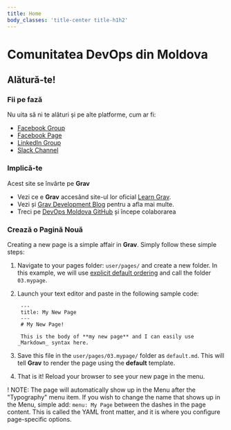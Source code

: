 ```yaml
---
title: Home
body_classes: 'title-center title-h1h2'
---
```


# Comunitatea DevOps din Moldova
## Alătură-te!


### Fii pe fază

Nu uita să ni te alături și pe alte platforme, cum ar fi:
* [Facebook Group](https://www.facebook.com/groups/devops.md/)
* [Facebook Page](https://www.facebook.com/devops.md/)
* [LinkedIn Group](https://www.linkedin.com/groups/13527841/)
* [Slack Channel](https://join.slack.com/t/devopsmd/shared_invite/zt-4ohkqths-get_wPjSSrYgTtIybwez0g)

### Implică-te

Acest site se învârte pe **Grav**
* Vezi ce e **Grav** accesând site-ul lor oficial [Learn Grav](http://learn.getgrav.org).
* Vezi și [Grav Development Blog](http://getgrav.org/blog) pentru a afla mai multe.
* Treci pe [DevOps Moldova GitHub](https://github.com/devops-md/www.devops.md) și începe colaborarea


### Crează o Pagină Nouă

Creating a new page is a simple affair in **Grav**.  Simply follow these simple steps:

1. Navigate to your pages folder: `user/pages/` and create a new folder.  In this example, we will use [explicit default ordering](http://learn.getgrav.org/content/content-pages) and call the folder `03.mypage`.
2. Launch your text editor and paste in the following sample code:

        ---
        title: My New Page
        ---
        # My New Page!

        This is the body of **my new page** and I can easily use _Markdown_ syntax here.

3. Save this file in the `user/pages/03.mypage/` folder as `default.md`. This will tell **Grav** to render the page using the **default** template.
4. That is it! Reload your browser to see your new page in the menu.

! NOTE: The page will automatically show up in the Menu after the "Typography" menu item. If you wish to change the name that shows up in the Menu, simple add: `menu: My Page` between the dashes in the page content. This is called the YAML front matter, and it is where you configure page-specific options.
